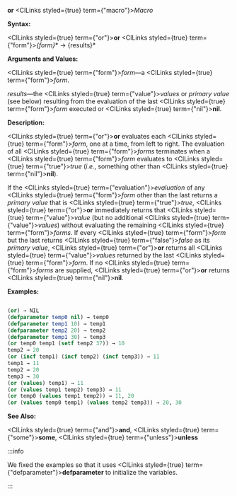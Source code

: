 **or** <ClLinks styled={true} term={"macro"}><i>Macro</i></ClLinks>

**Syntax:**

<ClLinks styled={true} term={"or"}><b>or</b></ClLinks> <ClLinks styled={true} term={"form"}><i>\{form\}</i></ClLinks>\* → \{results\}\*

**Arguments and Values:**

<ClLinks styled={true} term={"form"}><i>form</i></ClLinks>—a <ClLinks styled={true} term={"form"}><i>form</i></ClLinks>.

*results*—the <ClLinks styled={true} term={"value"}><i>values</i></ClLinks> or *primary value* (see below) resulting from the evaluation of the last <ClLinks styled={true} term={"form"}><i>form</i></ClLinks> executed or <ClLinks styled={true} term={"nil"}><b>nil</b></ClLinks>.

**Description:**

<ClLinks styled={true} term={"or"}><b>or</b></ClLinks> evaluates each <ClLinks styled={true} term={"form"}><i>form</i></ClLinks>, one at a time, from left to right. The evaluation of all <ClLinks styled={true} term={"form"}><i>forms</i></ClLinks> terminates when a <ClLinks styled={true} term={"form"}><i>form</i></ClLinks> evaluates to <ClLinks styled={true} term={"true"}><i>true</i></ClLinks> (*i.e.*, something other than <ClLinks styled={true} term={"nil"}><b>nil</b></ClLinks>).

If the <ClLinks styled={true} term={"evaluation"}><i>evaluation</i></ClLinks> of any <ClLinks styled={true} term={"form"}><i>form</i></ClLinks> other than the last returns a *primary value* that is <ClLinks styled={true} term={"true"}><i>true</i></ClLinks>, <ClLinks styled={true} term={"or"}><b>or</b></ClLinks> immediately returns that <ClLinks styled={true} term={"value"}><i>value</i></ClLinks> (but no additional <ClLinks styled={true} term={"value"}><i>values</i></ClLinks>) without evaluating the remaining <ClLinks styled={true} term={"form"}><i>forms</i></ClLinks>. If every <ClLinks styled={true} term={"form"}><i>form</i></ClLinks> but the last returns <ClLinks styled={true} term={"false"}><i>false</i></ClLinks> as its *primary value*, <ClLinks styled={true} term={"or"}><b>or</b></ClLinks> returns all <ClLinks styled={true} term={"value"}><i>values</i></ClLinks> returned by the last <ClLinks styled={true} term={"form"}><i>form</i></ClLinks>. If no <ClLinks styled={true} term={"form"}><i>forms</i></ClLinks> are supplied, <ClLinks styled={true} term={"or"}><b>or</b></ClLinks> returns <ClLinks styled={true} term={"nil"}><b>nil</b></ClLinks>.

**Examples:**

```lisp

(or) → NIL 
(defparameter temp0 nil) → temp0
(defparameter temp1 10) → temp1
(defparameter temp2 20) → temp2
(defparameter temp1 30) → temp3
(or temp0 temp1 (setf temp2 37)) → 10
temp2 → 20 
(or (incf temp1) (incf temp2) (incf temp3)) → 11 
temp1 → 11 
temp2 → 20 
temp3 → 30 
(or (values) temp1) → 11 
(or (values temp1 temp2) temp3) → 11 
(or temp0 (values temp1 temp2)) → 11, 20 
(or (values temp0 temp1) (values temp2 temp3)) → 20, 30 

```

**See Also:**

<ClLinks styled={true} term={"and"}><b>and</b></ClLinks>, <ClLinks styled={true} term={"some"}><b>some</b></ClLinks>, <ClLinks styled={true} term={"unless"}><b>unless</b></ClLinks>

:::info

We fixed the examples so that it uses <ClLinks styled={true} term={"defparameter"}><b>defparameter</b></ClLinks> to initialize the variables.

:::

